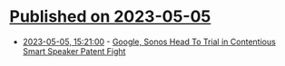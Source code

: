 # [Published on 2023-05-05](index.md)

* [2023-05-05, 15:21:00](https://tech.slashdot.org/story/23/05/05/1521256/google-sonos-head-to-trial-in-contentious-smart-speaker-patent-fight?utm_source=rss1.0mainlinkanon&utm_medium=feed) - [Google, Sonos Head To Trial in Contentious Smart Speaker Patent Fight](https://tech.slashdot.org/story/23/05/05/1521256/google-sonos-head-to-trial-in-contentious-smart-speaker-patent-fight?utm_source=rss1.0mainlinkanon&utm_medium=feed)
